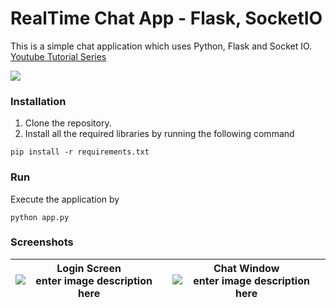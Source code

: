 # RealTime Chat App - Flask, SocketIO

This is a simple chat application which uses Python, Flask and Socket IO. 
[Youtube Tutorial Series](https://www.youtube.com/playlist?list=PLzEWSvaHx_Z392JyUztLMgL80MYMQoKlR)

![](https://github.com/mohitwildbeast/Chat-App-Flask-SocketIO/raw/main/screenshots/Realtime%20Chat%20App.png)
### Installation

 1. Clone the repository.
 2. Install all the required libraries by running the following command 

`pip install -r requirements.txt`

### Run
Execute the application by 

    python app.py
### Screenshots
| Login Screen![enter image description here](https://github.com/mohitwildbeast/Chat-App-Flask-SocketIO/raw/main/screenshots/Login%20Screen.png) | Chat Window![enter image description here](https://github.com/mohitwildbeast/Chat-App-Flask-SocketIO/raw/main/screenshots/Chat%20Window.png) 
|--|--|

